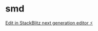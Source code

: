 # smd

[Edit in StackBlitz next generation editor ⚡️](https://stackblitz.com/~/github.com/b-3d60/smd)